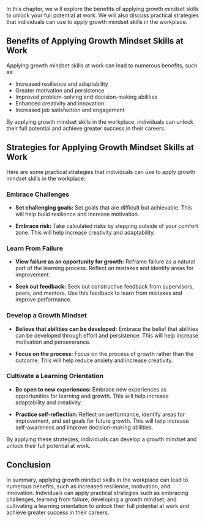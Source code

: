 
In this chapter, we will explore the benefits of applying growth mindset skills to unlock your full potential at work. We will also discuss practical strategies that individuals can use to apply growth mindset skills in the workplace.

Benefits of Applying Growth Mindset Skills at Work
--------------------------------------------------

Applying growth mindset skills at work can lead to numerous benefits, such as:

* Increased resilience and adaptability
* Greater motivation and persistence
* Improved problem-solving and decision-making abilities
* Enhanced creativity and innovation
* Increased job satisfaction and engagement

By applying growth mindset skills in the workplace, individuals can unlock their full potential and achieve greater success in their careers.

Strategies for Applying Growth Mindset Skills at Work
-----------------------------------------------------

Here are some practical strategies that individuals can use to apply growth mindset skills in the workplace:

### Embrace Challenges

* **Set challenging goals:** Set goals that are difficult but achievable. This will help build resilience and increase motivation.

* **Embrace risk:** Take calculated risks by stepping outside of your comfort zone. This will help increase creativity and adaptability.

### Learn From Failure

* **View failure as an opportunity for growth:** Reframe failure as a natural part of the learning process. Reflect on mistakes and identify areas for improvement.

* **Seek out feedback:** Seek out constructive feedback from supervisors, peers, and mentors. Use this feedback to learn from mistakes and improve performance.

### Develop a Growth Mindset

* **Believe that abilities can be developed:** Embrace the belief that abilities can be developed through effort and persistence. This will help increase motivation and perseverance.

* **Focus on the process:** Focus on the process of growth rather than the outcome. This will help reduce anxiety and increase creativity.

### Cultivate a Learning Orientation

* **Be open to new experiences:** Embrace new experiences as opportunities for learning and growth. This will help increase adaptability and creativity.

* **Practice self-reflection:** Reflect on performance, identify areas for improvement, and set goals for future growth. This will help increase self-awareness and improve decision-making abilities.

By applying these strategies, individuals can develop a growth mindset and unlock their full potential at work.

Conclusion
----------

In summary, applying growth mindset skills in the workplace can lead to numerous benefits, such as increased resilience, motivation, and innovation. Individuals can apply practical strategies such as embracing challenges, learning from failure, developing a growth mindset, and cultivating a learning orientation to unlock their full potential at work and achieve greater success in their careers.
